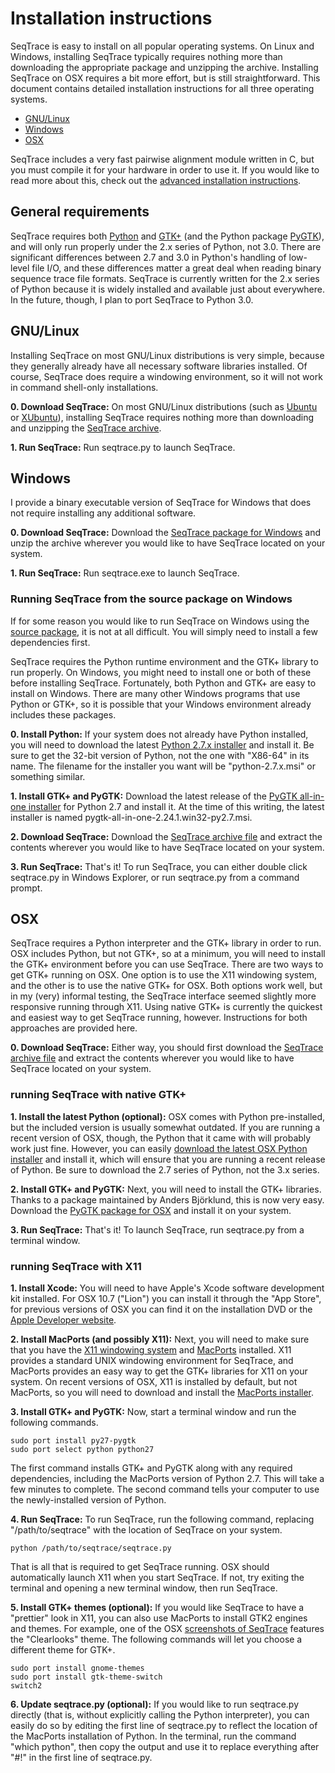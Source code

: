 # Installation instructions #

SeqTrace is easy to install on all popular operating systems.  On Linux and Windows, installing SeqTrace typically requires nothing more than downloading the appropriate package and unzipping the archive.  Installing SeqTrace on OSX requires a bit more effort, but is still straightforward.  This document contains detailed installation instructions for all three operating systems.
  * [GNU/Linux](Installation#GNU/Linux.md)
  * [Windows](Installation#Windows.md)
  * [OSX](Installation#OSX.md)

SeqTrace includes a very fast pairwise alignment module written in C, but you must compile it for your hardware in order to use it.  If you would like to read more about this, check out the [advanced installation instructions](AdvancedInstallationTopics.md).

## General requirements ##

SeqTrace requires both [Python](http://www.python.org/) and [GTK+](http://www.gtk.org/) (and the Python package [PyGTK](http://www.pygtk.org/)), and will only run properly under the 2.x series of Python, not 3.0.  There are significant differences between 2.7 and 3.0 in Python's handling of low-level file I/O, and these differences matter a great deal when reading binary sequence trace file formats.  SeqTrace is currently written for the 2.x series of Python because it is widely installed and available just about everywhere.  In the future, though, I plan to port SeqTrace to Python 3.0.


## GNU/Linux ##

Installing SeqTrace on most GNU/Linux distributions is very simple, because they generally already have all necessary software libraries installed.  Of course, SeqTrace does require a windowing environment, so it will not work in command shell-only installations.

**0. Download SeqTrace:**  On most GNU/Linux distributions (such as [Ubuntu](http://www.ubuntu.com/) or [XUbuntu](http://xubuntu.org/)), installing SeqTrace requires nothing more than downloading and unzipping the [SeqTrace archive](http://seqtrace.googlecode.com/files/seqtrace-0.9.0.tar.gz).

**1. Run SeqTrace:**  Run seqtrace.py to launch SeqTrace.


## Windows ##

I provide a binary executable version of SeqTrace for Windows that does not require installing any additional software.

**0. Download SeqTrace:**  Download the [SeqTrace package for Windows](http://seqtrace.googlecode.com/files/seqtrace-win-0.9.0.zip) and unzip the archive wherever you would like to have SeqTrace located on your system.

**1. Run SeqTrace:**  Run seqtrace.exe to launch SeqTrace.

### Running SeqTrace from the source package on Windows ###

If for some reason you would like to run SeqTrace on Windows using the [source package](http://seqtrace.googlecode.com/files/seqtrace-0.9.0.zip), it is not at all difficult.  You will simply need to install a few dependencies first.

SeqTrace requires the Python runtime environment and the GTK+ library to run properly.  On Windows, you might need to install one or both of these before installing SeqTrace.  Fortunately, both Python and GTK+ are easy to install on Windows.  There are many other Windows programs that use Python or GTK+, so it is possible that your Windows environment already includes these packages.

**0. Install Python:**  If your system does not already have Python installed, you will need to download the latest [Python 2.7.x installer](http://www.python.org/download/) and install it.  Be sure to get the 32-bit version of Python, not the one with "X86-64" in its name.  The filename for the installer you want will be "python-2.7.x.msi" or something similar.

**1. Install GTK+ and PyGTK:**  Download the latest release of the [PyGTK all-in-one installer](http://ftp.gnome.org/pub/GNOME/binaries/win32/pygtk/2.24/) for Python 2.7 and install it.  At the time of this writing, the latest installer is named pygtk-all-in-one-2.24.1.win32-py2.7.msi.

**2. Download SeqTrace:**  Download the [SeqTrace archive file](http://seqtrace.googlecode.com/files/seqtrace-0.9.0.zip) and extract the contents wherever you would like to have SeqTrace located on your system.

**3. Run SeqTrace:**  That's it!  To run SeqTrace, you can either double click seqtrace.py in Windows Explorer, or run seqtrace.py from a command prompt.

## OSX ##

SeqTrace requires a Python interpreter and the GTK+ library in order to run.  OSX includes Python, but not GTK+, so at a minimum, you will need to install the GTK+ environment before you can use SeqTrace.  There are two ways to get GTK+ running on OSX.  One option is to use the X11 windowing system, and the other is to use the native GTK+ for OSX.  Both options work well, but in my (very) informal testing, the SeqTrace interface seemed slightly more responsive running through X11.  Using native GTK+ is currently the quickest and easiest way to get SeqTrace running, however.  Instructions for both approaches are provided here.

**0. Download SeqTrace:**  Either way, you should first download the [SeqTrace archive file](http://seqtrace.googlecode.com/files/seqtrace-0.9.0.tar.gz) and extract the contents wherever you would like to have SeqTrace located on your system.

### running SeqTrace with native GTK+ ###

**1. Install the latest Python (optional):**  OSX comes with Python pre-installed, but the included version is usually somewhat outdated.  If you are running a recent version of OSX, though, the Python that it came with will probably work just fine.  However, you can easily [download the latest OSX Python installer](http://www.python.org/download/releases/) and install it, which will ensure that you are running a recent release of Python.  Be sure to download the 2.7 series of Python, not the 3.x series.

**2. Install GTK+ and PyGTK:**  Next, you will need to install the GTK+ libraries.  Thanks to a package maintained by Anders Björklund, this is now very easy.  Download the [PyGTK package for OSX](http://sourceforge.net/projects/macpkg/files/PyGTK/2.24.0/PyGTK.pkg/download) and install it on your system.

**3. Run SeqTrace:**  That's it!  To launch SeqTrace, run seqtrace.py from a terminal window.

### running SeqTrace with X11 ###

**1. Install Xcode:**  You will need to have Apple's Xcode software development kit installed.  For OSX 10.7 ("Lion") you can install it through the "App Store", for previous versions of OSX you can find it on the installation DVD or the [Apple Developer website](https://developer.apple.com/xcode/).

**2. Install MacPorts (and possibly X11):**  Next, you will need to make sure that you have the [X11 windowing system](http://www.x.org/wiki/) and [MacPorts](http://www.macports.org/) installed.  X11 provides a standard UNIX windowing environment for SeqTrace, and MacPorts provides an easy way to get the GTK+ libraries for X11 on your system.  On recent versions of OSX, X11 is installed by default, but not MacPorts, so you will need to download and install the [MacPorts installer](http://www.macports.org/install.php).

**3. Install GTK+ and PyGTK:**  Now, start a terminal window and run the following commands.
```
sudo port install py27-pygtk
sudo port select python python27
```

The first command installs GTK+ and PyGTK along with any required dependencies, including the MacPorts version of Python 2.7.  This will take a few minutes to complete.  The second command tells your computer to use the newly-installed version of Python.

**4. Run SeqTrace:**  To run SeqTrace, run the following command, replacing "/path/to/seqtrace" with the location of SeqTrace on your system.
```
python /path/to/seqtrace/seqtrace.py
```

That is all that is required to get SeqTrace running.  OSX should automatically launch X11 when you start SeqTrace.  If not, try exiting the terminal and opening a new terminal window, then run SeqTrace.

**5. Install GTK+ themes (optional):**  If you would like SeqTrace to have a "prettier" look in X11, you can also use MacPorts to install GTK2 engines and themes.  For example, one of the OSX [screenshots of SeqTrace](ScreenShots.md) features the "Clearlooks" theme.  The following commands will let you choose a different theme for GTK+.
```
sudo port install gnome-themes
sudo port install gtk-theme-switch
switch2
```

**6. Update seqtrace.py (optional):**  If you would like to run seqtrace.py directly (that is, without explicitly calling the Python interpreter), you can easily do so by editing the first line of seqtrace.py to reflect the location of the MacPorts installation of Python.  In the terminal, run the command "which python", then copy the output and use it to replace everything after "#!" in the first line of seqtrace.py.